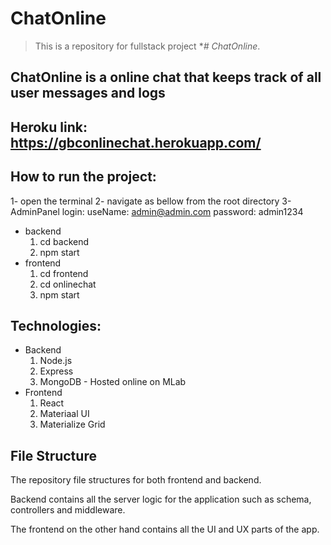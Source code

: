 # ChatOnline

>This is a repository for fullstack project **# ChatOnline*.

## ChatOnline is a online chat that keeps track of all user messages and logs

## Heroku link: https://gbconlinechat.herokuapp.com/ 

## How to run the project:
1- open the terminal
2- navigate as bellow from the root directory
3- AdminPanel login: useName: admin@admin.com  password: admin1234

- backend
    1. cd backend
    2. npm start
- frontend
    1. cd frontend
    2. cd onlinechat
    3. npm start


## Technologies:
- Backend
    1. Node.js 
    2. Express
    3. MongoDB - Hosted online on MLab
- Frontend
    1. React 
    2. Materiaal UI
    3. Materialize Grid

## File Structure
The repository file structures for both frontend and backend. 

Backend contains all the server logic for the application such as schema, controllers and middleware.

The frontend on the other hand contains all the UI and UX parts of the app.
